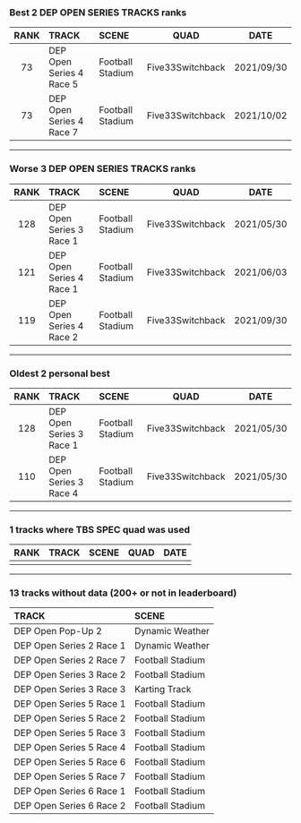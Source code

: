 ### Best 2 DEP OPEN SERIES TRACKS ranks
|RANK|TRACK|SCENE|QUAD|DATE|
|:---:|:---|:---|:---:|:---:|
|73|DEP Open Series 4 Race 5|Football Stadium|Five33Switchback|2021/09/30|
|73|DEP Open Series 4 Race 7|Football Stadium|Five33Switchback|2021/10/02|
---
### Worse 3 DEP OPEN SERIES TRACKS ranks
|RANK|TRACK|SCENE|QUAD|DATE|
|:---:|:---|:---|:---:|:---:|
|128|DEP Open Series 3 Race 1|Football Stadium|Five33Switchback|2021/05/30|
|121|DEP Open Series 4 Race 1|Football Stadium|Five33Switchback|2021/06/03|
|119|DEP Open Series 4 Race 2|Football Stadium|Five33Switchback|2021/09/30|
---
### Oldest 2 personal best
|RANK|TRACK|SCENE|QUAD|DATE|
|:---:|:---|:---|:---:|:---:|
|128|DEP Open Series 3 Race 1|Football Stadium|Five33Switchback|2021/05/30|
|110|DEP Open Series 3 Race 4|Football Stadium|Five33Switchback|2021/05/30|
---
### 1 tracks where TBS SPEC quad was used
|RANK|TRACK|SCENE|QUAD|DATE|
|:---:|:---|:---|:---:|:---:|
||||||
---
### 13 tracks without data (200+ or not in leaderboard)
|TRACK|SCENE|
|:---|:---|
|DEP Open Pop-Up 2|Dynamic Weather|
|DEP Open Series 2 Race 1|Dynamic Weather|
|DEP Open Series 2 Race 7|Football Stadium|
|DEP Open Series 3 Race 2|Football Stadium|
|DEP Open Series 3 Race 3|Karting Track|
|DEP Open Series 5 Race 1|Football Stadium|
|DEP Open Series 5 Race 2|Football Stadium|
|DEP Open Series 5 Race 3|Football Stadium|
|DEP Open Series 5 Race 4|Football Stadium|
|DEP Open Series 5 Race 6|Football Stadium|
|DEP Open Series 5 Race 7|Football Stadium|
|DEP Open Series 6 Race 1|Football Stadium|
|DEP Open Series 6 Race 2|Football Stadium|
